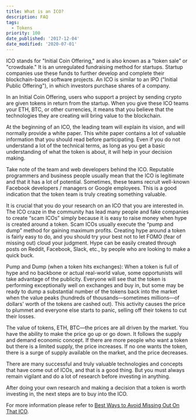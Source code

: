```yaml
---
title: What is an ICO?
description: FAQ
tags:
  - Tokens
priority: 100
date_published: '2017-12-04'
date_modified: '2020-07-01'
---
```


ICO stands for "Initial Coin Offering," and is also known as a “token sale” or "crowdsale." It is an unregulated fundraising method for startups. Startup companies use these funds to further develop and complete their blockchain-based software projects. An ICO is similar to an IPO ("Initial Public Offering"), in which investors purchase shares of a company.

In an Initial Coin Offering, users who support a project by sending crypto are given tokens in return from the startup. When you give these ICO teams your ETH, BTC, or other currencies, it means that you believe that the technologies they are creating will bring value to the blockchain.

At the beginning of an ICO, the leading team will explain its vision, and will normally provide a white paper. This white paper contains a lot of valuable information that you should read before participating. Even if you do not understand a lot of the technical terms, as long as you get a basic understanding of what the token is about, it will help in your decision making.

Take note of the team and web developers behind the ICO. Reputable programmers and business people usually mean that the ICO is legitimate and that it has a lot of potential. Sometimes, these teams recruit well-known Facebook developers / managers or Google employees. This is a good indication that the token team is truly creating something valuable.

It is crucial that you do your research on an ICO that you are interested in. The ICO craze in the community has lead many people and fake companies to create “scam ICOs” simply because it is easy to raise money when hype is created around a token. Scam ICOs usually execute the “pump and dump” method for gaining maximum profits. Creating hype around a token is fairly easy to do, and you should try your best not to let FOMO (fear of missing out) cloud your judgment. Hype can be easily created through posts on Reddit, Facebook, Slack, etc., by people who are looking to make a quick buck.

Pump and Dump (when a token hits exchanges): When a token is full of hype and no backbone or actual real-world value, some opportunists will take advantage of the publicity. Everyone will see that the token is performing exceptionally well on exchanges and buy in, but some may be ready to dump a substantial number of the tokens back into the market when the value peaks (hundreds of thousands—sometimes millions—of dollars' worth of the tokens are cashed out). This activity causes the price to plummet and everyone else starts to panic, selling off their tokens to cut their losses.

The value of tokens, ETH, BTC—the prices are all driven by the market. You have the ability to make the price go up or go down. It follows the supply and demand economic concept. If there are more people who want a token but there is a limited supply, the price increases. If no one wants the token, there is a surge of supply available on the market, and the price decreases.

There are many successful and truly valuable technologies and concepts that have come out of ICOs, and that is a good thing. But you must always remain vigilant and do a lot of research before investing in anything.

After doing your own research and making a decision that a token is worth investing in, the next steps are to buy into the ICO.

For more information please refer to [Best Ways to Avoid Missing Out On That ICO](/general-knowledge/investing-icos-tokens/best-ways-to-avoid-missing-out-on-that-ico).
